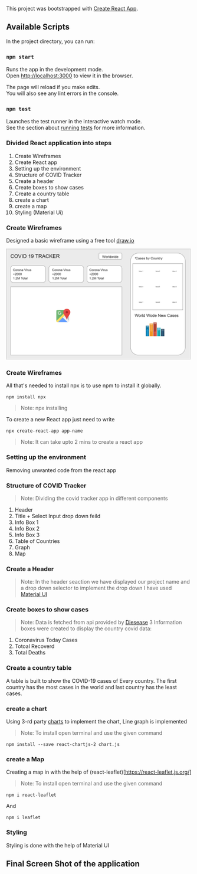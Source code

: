 This project was bootstrapped with [Create React App](https://github.com/facebook/create-react-app).

## Available Scripts

In the project directory, you can run:

### `npm start`

Runs the app in the development mode.<br />
Open [http://localhost:3000](http://localhost:3000) to view it in the browser.

The page will reload if you make edits.<br />
You will also see any lint errors in the console.

### `npm test`

Launches the test runner in the interactive watch mode.<br />
See the section about [running tests](https://facebook.github.io/create-react-app/docs/running-tests) for more information.

### Divided React application into steps

1. Create Wireframes
2. Create React app
3. Setting up the environment
4. Structure of COVID Tracker
5. Create a header
6. Create boxes to show cases
7. Create a country table
8. create a chart
9. create a map
10. Styling (Material Ui)

### Create Wireframes

Designed a basic wireframe using a free tool [draw.io](https://app.diagrams.net/)

<img src="https://github.com/Tushar9721/covid-19-tracker/blob/master/images/Wireframe.png" height="300px" width="500px" />

### Create Wireframes

All that's needed to install npx is to use npm to install it globally.

```
npm install npx
```

> Note: npx installing

To create a new React app just need to write

```
npx create-react-app app-name
```

> Note: It can take upto 2 mins to create a react app

### Setting up the environment

Removing unwanted code from the react app

### Structure of COVID Tracker

> Note: Dividing the covid tracker app in different components

1. Header
2. Title + Select Input drop down feild
3. Info Box 1
4. Info Box 2
5. Info Box 3
6. Table of Countries
7. Graph
8. Map

### Create a Header

> Note: In the header seaction we have displayed our project name and a drop down selector to implement the drop down I have used [Material UI](https://material-ui.com/)

### Create boxes to show cases

> Note: Data is fetched from api provided by [Diesease](https://disease.sh/docs/)
> 3 Information boxes were created to display the country covid data:

1. Coronavirus Today Cases
2. Totoal Recoverd
3. Total Deaths

### Create a country table

A table is built to show the COVID-19 cases of Every country. The first country has the most cases in the world and last country has the least cases.

### create a chart

Using 3-rd party [charts](https://github.com/jerairrest/react-chartjs-2) to implement the chart, Line graph is implemented

>Note: To install open terminal and use the given command
```
npm install --save react-chartjs-2 chart.js
```

### create a Map

Creating a map in with the help of (react-leaflet)[https://react-leaflet.js.org/]

>Note: To install open terminal and use the given command
```
npm i react-leaflet

```
And 

```
npm i leaflet

```

### Styling

Styling is done with the help of Material UI

## Final Screen Shot of the application
